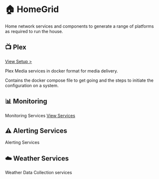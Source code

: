 # :house: HomeGrid
Home network services and components to generate a range of platforms as required to run the house.


## :tv: Plex
[View Setup >](./plex/README.md)

Plex Media services in docker format for media delivery.

Contains the docker compose file to get going and the steps to initiate the configuration on a system.

## :bar_chart: Monitoring
Monitoring Services [View Services](./Monitoring/README.md)

## :warning: Alerting Services
Alerting Services

## :cloud: Weather Services
Weather Data Collection services

